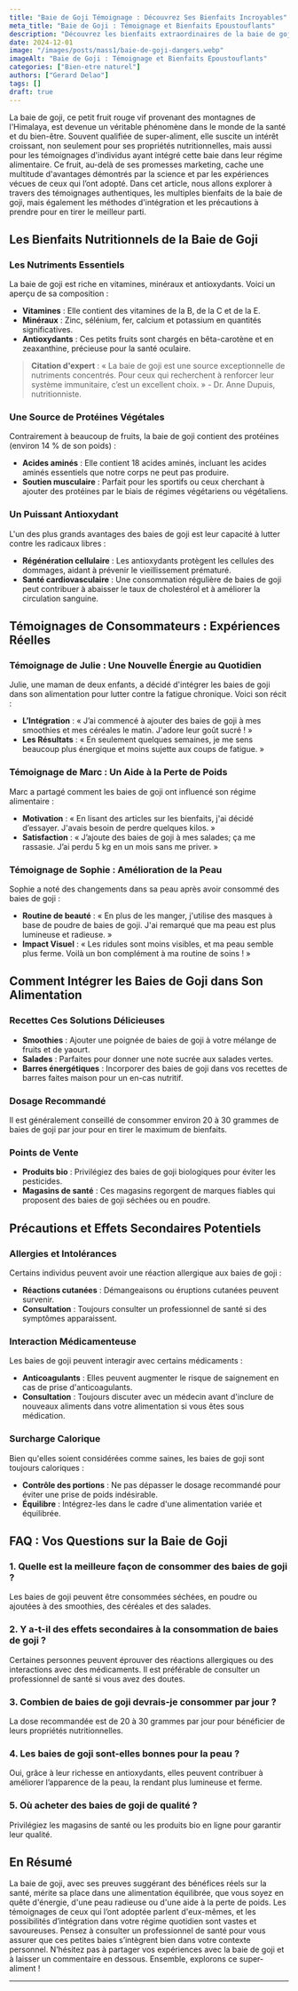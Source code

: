 ```yaml
---
title: "Baie de Goji Témoignage : Découvrez Ses Bienfaits Incroyables"
meta_title: "Baie de Goji : Témoignage et Bienfaits Epoustouflants"
description: "Découvrez les bienfaits extraordinaires de la baie de goji à travers des témoignages authentiques et des conseils pratiques."
date: 2024-12-01
image: "/images/posts/mass1/baie-de-goji-dangers.webp"
imageAlt: "Baie de Goji : Témoignage et Bienfaits Epoustouflants"
categories: ["Bien-etre naturel"]
authors: ["Gerard Delao"]
tags: []
draft: true
---
```


La baie de goji, ce petit fruit rouge vif provenant des montagnes de l'Himalaya, est devenue un véritable phénomène dans le monde de la santé et du bien-être. Souvent qualifiée de super-aliment, elle suscite un intérêt croissant, non seulement pour ses propriétés nutritionnelles, mais aussi pour les témoignages d'individus ayant intégré cette baie dans leur régime alimentaire. Ce fruit, au-delà de ses promesses marketing, cache une multitude d'avantages démontrés par la science et par les expériences vécues de ceux qui l’ont adopté. Dans cet article, nous allons explorer à travers des témoignages authentiques, les multiples bienfaits de la baie de goji, mais également les méthodes d'intégration et les précautions à prendre pour en tirer le meilleur parti.

## Les Bienfaits Nutritionnels de la Baie de Goji

### Les Nutriments Essentiels

La baie de goji est riche en vitamines, minéraux et antioxydants. Voici un aperçu de sa composition :

- **Vitamines** : Elle contient des vitamines de la B, de la C et de la E.
- **Minéraux** : Zinc, sélénium, fer, calcium et potassium en quantités significatives.
- **Antioxydants** : Ces petits fruits sont chargés en bêta-carotène et en zeaxanthine, précieuse pour la santé oculaire.

> **Citation d'expert** : « La baie de goji est une source exceptionnelle de nutriments concentrés. Pour ceux qui recherchent à renforcer leur système immunitaire, c’est un excellent choix. » - Dr. Anne Dupuis, nutritionniste.

### Une Source de Protéines Végétales

Contrairement à beaucoup de fruits, la baie de goji contient des protéines (environ 14 % de son poids) :

- **Acides aminés** : Elle contient 18 acides aminés, incluant les acides aminés essentiels que notre corps ne peut pas produire.
- **Soutien musculaire** : Parfait pour les sportifs ou ceux cherchant à ajouter des protéines par le biais de régimes végétariens ou végétaliens.

### Un Puissant Antioxydant

L'un des plus grands avantages des baies de goji est leur capacité à lutter contre les radicaux libres :

- **Régénération cellulaire** : Les antioxydants protègent les cellules des dommages, aidant à prévenir le vieillissement prématuré.
- **Santé cardiovasculaire** : Une consommation régulière de baies de goji peut contribuer à abaisser le taux de cholestérol et à améliorer la circulation sanguine.

## Témoignages de Consommateurs : Expériences Réelles

### Témoignage de Julie : Une Nouvelle Énergie au Quotidien

Julie, une maman de deux enfants, a décidé d'intégrer les baies de goji dans son alimentation pour lutter contre la fatigue chronique. Voici son récit :

- **L’Intégration** : « J’ai commencé à ajouter des baies de goji à mes smoothies et mes céréales le matin. J'adore leur goût sucré ! »
- **Les Résultats** : « En seulement quelques semaines, je me sens beaucoup plus énergique et moins sujette aux coups de fatigue. »

### Témoignage de Marc : Un Aide à la Perte de Poids

Marc a partagé comment les baies de goji ont influencé son régime alimentaire :

- **Motivation** : « En lisant des articles sur les bienfaits, j'ai décidé d’essayer. J'avais besoin de perdre quelques kilos. » 
- **Satisfaction** : « J’ajoute des baies de goji à mes salades; ça me rassasie. J’ai perdu 5 kg en un mois sans me priver. »

### Témoignage de Sophie : Amélioration de la Peau

Sophie a noté des changements dans sa peau après avoir consommé des baies de goji :

- **Routine de beauté** : « En plus de les manger, j'utilise des masques à base de poudre de baies de goji. J'ai remarqué que ma peau est plus lumineuse et radieuse. »
- **Impact Visuel** : « Les ridules sont moins visibles, et ma peau semble plus ferme. Voilà un bon complément à ma routine de soins ! »

## Comment Intégrer les Baies de Goji dans Son Alimentation

### Recettes Ces Solutions Délicieuses

- **Smoothies** : Ajouter une poignée de baies de goji à votre mélange de fruits et de yaourt.
- **Salades** : Parfaites pour donner une note sucrée aux salades vertes.
- **Barres énergétiques** : Incorporer des baies de goji dans vos recettes de barres faites maison pour un en-cas nutritif.

### Dosage Recommandé

Il est généralement conseillé de consommer environ 20 à 30 grammes de baies de goji par jour pour en tirer le maximum de bienfaits.

### Points de Vente

- **Produits bio** : Privilégiez des baies de goji biologiques pour éviter les pesticides. 
- **Magasins de santé** : Ces magasins regorgent de marques fiables qui proposent des baies de goji séchées ou en poudre.

## Précautions et Effets Secondaires Potentiels

### Allergies et Intolérances

Certains individus peuvent avoir une réaction allergique aux baies de goji :

- **Réactions cutanées** : Démangeaisons ou éruptions cutanées peuvent survenir.
- **Consultation** : Toujours consulter un professionnel de santé si des symptômes apparaissent.

### Interaction Médicamenteuse

Les baies de goji peuvent interagir avec certains médicaments :

- **Anticoagulants** : Elles peuvent augmenter le risque de saignement en cas de prise d'anticoagulants.
- **Consultation** : Toujours discuter avec un médecin avant d'inclure de nouveaux aliments dans votre alimentation si vous êtes sous médication.

### Surcharge Calorique

Bien qu'elles soient considérées comme saines, les baies de goji sont toujours caloriques :

- **Contrôle des portions** : Ne pas dépasser le dosage recommandé pour éviter une prise de poids indésirable.
- **Équilibre** : Intégrez-les dans le cadre d'une alimentation variée et équilibrée.

## FAQ : Vos Questions sur la Baie de Goji

### 1. Quelle est la meilleure façon de consommer des baies de goji ?

Les baies de goji peuvent être consommées séchées, en poudre ou ajoutées à des smoothies, des céréales et des salades.

### 2. Y a-t-il des effets secondaires à la consommation de baies de goji ?

Certaines personnes peuvent éprouver des réactions allergiques ou des interactions avec des médicaments. Il est préférable de consulter un professionnel de santé si vous avez des doutes.

### 3. Combien de baies de goji devrais-je consommer par jour ?

La dose recommandée est de 20 à 30 grammes par jour pour bénéficier de leurs propriétés nutritionnelles.

### 4. Les baies de goji sont-elles bonnes pour la peau ?

Oui, grâce à leur richesse en antioxydants, elles peuvent contribuer à améliorer l’apparence de la peau, la rendant plus lumineuse et ferme.

### 5. Où acheter des baies de goji de qualité ?

Privilégiez les magasins de santé ou les produits bio en ligne pour garantir leur qualité.

## En Résumé

La baie de goji, avec ses preuves suggérant des bénéfices réels sur la santé, mérite sa place dans une alimentation équilibrée, que vous soyez en quête d'énergie, d'une peau radieuse ou d'une aide à la perte de poids. Les témoignages de ceux qui l’ont adoptée parlent d'eux-mêmes, et les possibilités d’intégration dans votre régime quotidien sont vastes et savoureuses. Pensez à consulter un professionnel de santé pour vous assurer que ces petites baies s’intègrent bien dans votre contexte personnel. N’hésitez pas à partager vos expériences avec la baie de goji et à laisser un commentaire en dessous. Ensemble, explorons ce super-aliment !

---

